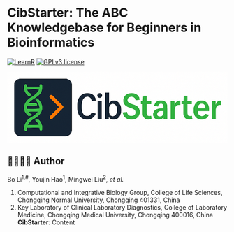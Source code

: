 # CibStarter: The ABC Knowledgebase for Beginners in Bioinformatics # 

[![LearnR](https://img.shields.io/badge/LearnR-black?style=for-the-badge&logo=icq&logolColor=42F425)](https://github.com/libcell/LearnR) 
[![GPLv3 license](https://img.shields.io/badge/License-GPLv3-red.svg)](http://perso.crans.org/besson/LICENSE.html)

<img src = "img/CibStarter.png" width = "800" align = "middle"> 

## 👩‍🏫👨‍🏫 Author 

Bo Li<sup>1,#</sup>, Youjin Hao<sup>1</sup>, Mingwei Liu<sup>2</sup>, *et al.*

1) Computational and Integrative Biology Group, College of Life Sciences, Chongqing Normal University, Chongqing 401331, China
2) Key Laboratory of Clinical Laboratory Diagnostics, College of Laboratory Medicine, Chongqing Medical University, Chongqing 400016, China
**CibStarter**: Content 
